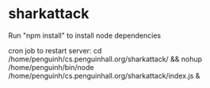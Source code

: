 # sharkattack

Run "npm install" to install node dependencies

cron job to restart server:
cd /home/penguinh/cs.penguinhall.org/sharkattack/ && nohup /home/penguinh/bin/node /home/penguinh/cs.penguinhall.org/sharkattack/index.js &
